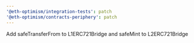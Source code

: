 ```yaml
---
'@eth-optimism/integration-tests': patch
'@eth-optimism/contracts-periphery': patch
---
```


Add safeTransferFrom to L1ERC721Bridge and safeMint to L2ERC721Bridge
